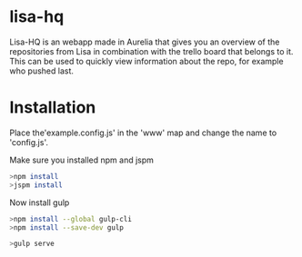 # lisa-hq
Lisa-HQ is an webapp made in Aurelia that gives you an overview of the repositories from Lisa in combination with the trello board that belongs to it. This can be used to quickly view information about the repo, for example who pushed last.

# Installation
Place the'example.config.js' in the 'www' map and change the name to 'config.js'.

Make sure you installed npm and jspm
```sh
>npm install
>jspm install
```
Now install gulp
```sh
>npm install --global gulp-cli
>npm install --save-dev gulp
```
```sh
>gulp serve
```
